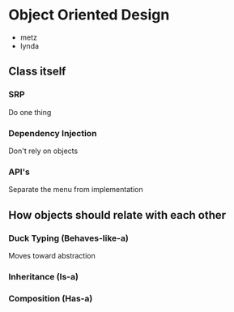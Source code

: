 # Object Oriented Design
- metz
- lynda

## Class itself

### SRP
Do one thing

### Dependency Injection
Don't rely on objects

### API's
Separate the menu from implementation

## How objects should relate with each other

### Duck Typing (Behaves-like-a)
Moves toward abstraction

### Inheritance (Is-a)

### Composition (Has-a)

